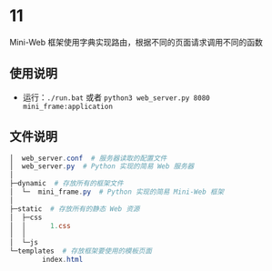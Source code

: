 # 11

Mini-Web 框架使用字典实现路由，根据不同的页面请求调用不同的函数

## 使用说明

- 运行：`./run.bat` 或者 `python3 web_server.py 8080 mini_frame:application`

## 文件说明

``` powershell
│  web_server.conf  # 服务器读取的配置文件
│  web_server.py  # Python 实现的简易 Web 服务器
│
├─dynamic  # 存放所有的框架文件
│  └─  mini_frame.py  # Python 实现的简易 Mini-Web 框架
│
├─static  # 存放所有的静态 Web 资源
│  ├─css
│  │      1.css
│  │
│  └─js
└─templates  # 存放框架要使用的模板页面
        index.html
```
